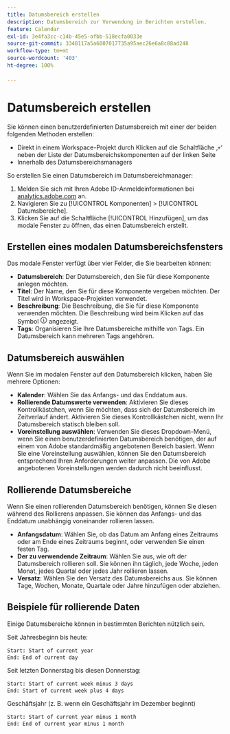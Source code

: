 ```yaml
---
title: Datumsbereich erstellen
description: Datumsbereich zur Verwendung in Berichten erstellen.
feature: Calendar
exl-id: 3e4fa3cc-c14b-45e5-afbb-518ecfa0033e
source-git-commit: 3348117a5a6007017735a95aec26e6a8c88ad248
workflow-type: tm+mt
source-wordcount: '403'
ht-degree: 100%

---
```


# Datumsbereich erstellen

Sie können einen benutzerdefinierten Datumsbereich mit einer der beiden folgenden Methoden erstellen:

* Direkt in einem Workspace-Projekt durch Klicken auf die Schaltfläche ‚`+`‘ neben der Liste der Datumsbereichskomponenten auf der linken Seite
* Innerhalb des Datumsbereichsmanagers

So erstellen Sie einen Datumsbereich im Datumsbereichmanager:

1. Melden Sie sich mit Ihren Adobe ID-Anmeldeinformationen bei [analytics.adobe.com](https://analytics.adobe.com) an.
1. Navigieren Sie zu [!UICONTROL Komponenten] > [!UICONTROL Datumsbereiche].
1. Klicken Sie auf die Schaltfläche [!UICONTROL Hinzufügen], um das modale Fenster zu öffnen, das einen Datumsbereich erstellt.

## Erstellen eines modalen Datumsbereichsfensters

Das modale Fenster verfügt über vier Felder, die Sie bearbeiten können:

* **Datumsbereich**: Der Datumsbereich, den Sie für diese Komponente anlegen möchten.
* **Titel**: Der Name, den Sie für diese Komponente vergeben möchten. Der Titel wird in Workspace-Projekten verwendet.
* **Beschreibung**: Die Beschreibung, die Sie für diese Komponente verwenden möchten. Die Beschreibung wird beim Klicken auf das Symbol ![i](../assets/i.png) angezeigt.
* **Tags**: Organisieren Sie Ihre Datumsbereiche mithilfe von Tags. Ein Datumsbereich kann mehreren Tags angehören.

## Datumsbereich auswählen

Wenn Sie im modalen Fenster auf den Datumsbereich klicken, haben Sie mehrere Optionen:

* **Kalender**: Wählen Sie das Anfangs- und das Enddatum aus.
* **Rollierende Datumswerte verwenden**: Aktivieren Sie dieses Kontrollkästchen, wenn Sie möchten, dass sich der Datumsbereich im Zeitverlauf ändert. Aktivieren Sie dieses Kontrollkästchen nicht, wenn Ihr Datumsbereich statisch bleiben soll.
* **Voreinstellung auswählen**: Verwenden Sie dieses Dropdown-Menü, wenn Sie einen benutzerdefinierten Datumsbereich benötigen, der auf einem von Adobe standardmäßig angebotenen Bereich basiert. Wenn Sie eine Voreinstellung auswählen, können Sie den Datumsbereich entsprechend Ihren Anforderungen weiter anpassen. Die von Adobe angebotenen Voreinstellungen werden dadurch nicht beeinflusst.

## Rollierende Datumsbereiche

Wenn Sie einen rollierenden Datumsbereich benötigen, können Sie diesen während des Rollierens anpassen. Sie können das Anfangs- und das Enddatum unabhängig voneinander rollieren lassen.

* **Anfangsdatum**: Wählen Sie, ob das Datum am Anfang eines Zeitraums oder am Ende eines Zeitraums beginnt, oder verwenden Sie einen festen Tag.
* **Der zu verwendende Zeitraum**: Wählen Sie aus, wie oft der Datumsbereich rollieren soll. Sie können ihn täglich, jede Woche, jeden Monat, jedes Quartal oder jedes Jahr rollieren lassen.
* **Versatz**: Wählen Sie den Versatz des Datumsbereichs aus. Sie können Tage, Wochen, Monate, Quartale oder Jahre hinzufügen oder abziehen.

## Beispiele für rollierende Daten

Einige Datumsbereiche können in bestimmten Berichten nützlich sein.

Seit Jahresbeginn bis heute:

```text
Start: Start of current year
End: End of current day
```

Seit letzten Donnerstag bis diesen Donnerstag:

```text
Start: Start of current week minus 3 days
End: Start of current week plus 4 days
```

Geschäftsjahr (z. B. wenn ein Geschäftsjahr im Dezember beginnt)

```text
Start: Start of current year minus 1 month
End: End of current year minus 1 month
```
